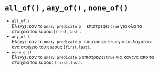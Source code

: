 # ```all_of()``` , ```any_of()``` , ```none_of()``` 
* ```all_of()``` <br>
Ελεγχει εαν το ```unary predicate p  ``` επιστρεφει  ```true``` για ολα τα στοιχεια του ευρους```[first,last]```.<br>
* ```any_of()```<br>
Eλεγχει εαν το ```unary predicate p ``` επιστρεφει ```true```  για τουλαχιστον ενα στοιχειο του ευρους ```[first,last)```.<br>
* ```none_of()``` <br>
Ελεγχει εαν το ```unary predicate p``` επιστρεφει ```true``` για κανενα απο τα στοιχεια του ευρους ```[first,last)```.
